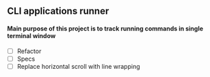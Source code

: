 ## CLI applications runner
#### Main purpose of this project is to track running commands in single terminal window

- [ ] Refactor
- [ ] Specs
- [ ] Replace horizontal scroll with line wrapping